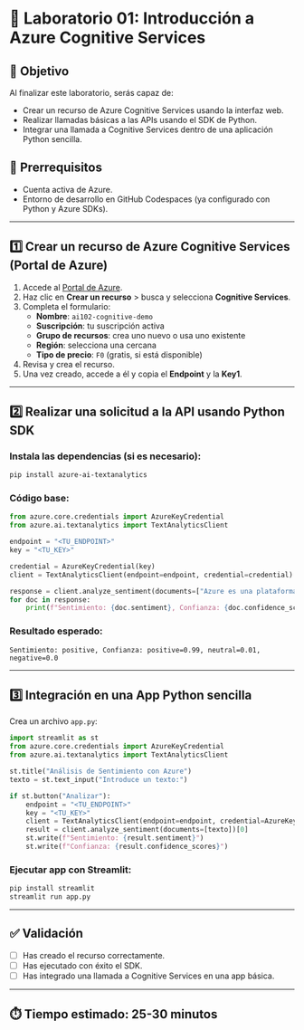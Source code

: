 # 🧪 Laboratorio 01: Introducción a Azure Cognitive Services

## 🎯 Objetivo
Al finalizar este laboratorio, serás capaz de:
- Crear un recurso de Azure Cognitive Services usando la interfaz web.
- Realizar llamadas básicas a las APIs usando el SDK de Python.
- Integrar una llamada a Cognitive Services dentro de una aplicación Python sencilla.

## 📝 Prerrequisitos
- Cuenta activa de Azure.
- Entorno de desarrollo en GitHub Codespaces (ya configurado con Python y Azure SDKs).

---

## 1️⃣ Crear un recurso de Azure Cognitive Services (Portal de Azure)

1. Accede al [Portal de Azure](https://portal.azure.com/).
2. Haz clic en **Crear un recurso** > busca y selecciona **Cognitive Services**.
3. Completa el formulario:
   - **Nombre**: `ai102-cognitive-demo`
   - **Suscripción**: tu suscripción activa
   - **Grupo de recursos**: crea uno nuevo o usa uno existente
   - **Región**: selecciona una cercana
   - **Tipo de precio**: `F0` (gratis, si está disponible)
4. Revisa y crea el recurso.
5. Una vez creado, accede a él y copia el **Endpoint** y la **Key1**.

---

## 2️⃣ Realizar una solicitud a la API usando Python SDK

### Instala las dependencias (si es necesario):
```bash
pip install azure-ai-textanalytics
```

### Código base:
```python
from azure.core.credentials import AzureKeyCredential
from azure.ai.textanalytics import TextAnalyticsClient

endpoint = "<TU_ENDPOINT>"
key = "<TU_KEY>"

credential = AzureKeyCredential(key)
client = TextAnalyticsClient(endpoint=endpoint, credential=credential)

response = client.analyze_sentiment(documents=["Azure es una plataforma excelente para IA."])
for doc in response:
    print(f"Sentimiento: {doc.sentiment}, Confianza: {doc.confidence_scores}")
```

### Resultado esperado:
```
Sentimiento: positive, Confianza: positive=0.99, neutral=0.01, negative=0.0
```

---

## 3️⃣ Integración en una App Python sencilla

Crea un archivo `app.py`:
```python
import streamlit as st
from azure.core.credentials import AzureKeyCredential
from azure.ai.textanalytics import TextAnalyticsClient

st.title("Análisis de Sentimiento con Azure")
texto = st.text_input("Introduce un texto:")

if st.button("Analizar"):
    endpoint = "<TU_ENDPOINT>"
    key = "<TU_KEY>"
    client = TextAnalyticsClient(endpoint=endpoint, credential=AzureKeyCredential(key))
    result = client.analyze_sentiment(documents=[texto])[0]
    st.write(f"Sentimiento: {result.sentiment}")
    st.write(f"Confianza: {result.confidence_scores}")
```

### Ejecutar app con Streamlit:
```bash
pip install streamlit
streamlit run app.py
```

---

## ✅ Validación
- [ ] Has creado el recurso correctamente.
- [ ] Has ejecutado con éxito el SDK.
- [ ] Has integrado una llamada a Cognitive Services en una app básica.

---

## ⏱️ Tiempo estimado: 25-30 minutos